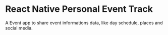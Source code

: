 # React Native Personal Event Track

A Event app to share event informations data, like day schedule, places and social media.
